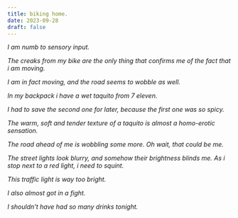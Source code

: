 ```yaml
---
title: biking home.
date: 2023-09-28
draft: false
---
```


*I am numb to sensory input.*

*The creaks from my bike are the only thing that confirms me of the fact that i am moving.*

*I am in fact moving, and the road seems to wobble as well.*

*In my backpack i have a wet taquito from 7 eleven.*

*I had to save the second one for later, because the first one was so spicy.*

*The warm, soft and tender texture of a taquito is almost a homo-erotic sensation.*

*The road ahead of me is wobbling some more. Oh wait, that could be me.*

*The street lights look blurry, and somehow their brightness blinds me. As i stop next to a red light, i need to squint.*

*This traffic light is way too bright.*

*I also almost got in a fight.*

*I shouldn't have had so many drinks tonight.*
